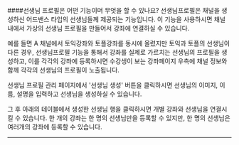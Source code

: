 ####선생님 프로필은 어떤 기능이며 무엇을 할 수 있나요?
선생님프로필은 채널을 생성하신 어드밴스 타입의 선생님들께 제공되는 기능입니다.
이 기능을 사용하시면 채널 내에서 가상의 선생님 프로필을 만들어서 강좌에 연결하실 수 있습니다.

예를 들면 A 채널에서 토익강좌와 토플강좌를 동시에 올렸지만 토익과 토플의 선생님이 다른 경우, 
선생님프로필 기능을 통해서 강좌를 실제로 가르치는 선생님의 프로필을 생성하고, 이를 각각의 강좌에 등록하시면
수강생이 보는 강좌페이지 우측에 채널 정보와 함께 각각의 선생님의 프로필이 노출됩니다.

선생님 프로필 관리 페이지에서 '선생님 생성' 버튼을 클릭하시면 
선생님의 이미지, 이름, 설명을 입력하고 선생님을 생성하실 수 있습니다.

그 후 아래의 테이블에서 생성한 선생님 행을 클릭하시면 개별 강좌와 선생님을 연결시킬 수 있습니다.
한 개의 강좌는 한 명의 선생님만을 등록할 수 있지만, 한 명의 선생님은 여러개의 강좌에 등록할 수 있습니다.

---
